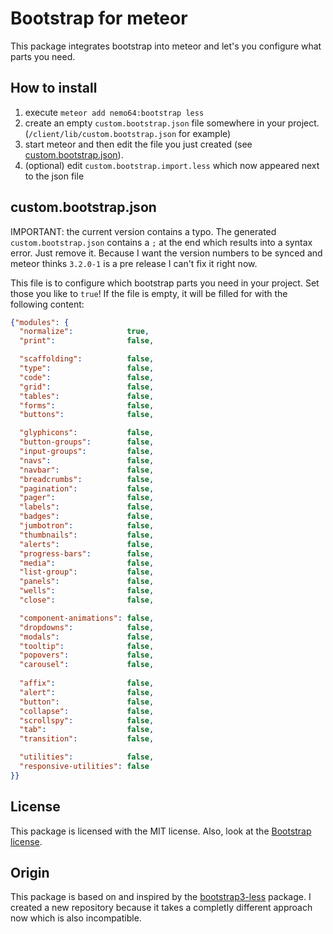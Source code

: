 Bootstrap for meteor
====================

This package integrates bootstrap into meteor and let's you configure what parts you need.

How to install
--------------



1. execute `meteor add nemo64:bootstrap less`
2. create an empty `custom.bootstrap.json` file somewhere in your project. (`/client/lib/custom.bootstrap.json` for example)
3. start meteor and then edit the file you just created (see [custom.bootstrap.json](#custom.bootstrap.json)).
4. (optional) edit `custom.bootstrap.import.less` which now appeared next to the json file

custom.bootstrap.json
---------------------
IMPORTANT: the current version contains a typo. The generated `custom.bootstrap.json` contains a `;` at the end which results into a syntax error. Just remove it. Because I want the version numbers to be synced and meteor thinks `3.2.0-1` is a pre release I can't fix it right now.

This file is to configure which bootstrap parts you need in your project. Set those you like to `true`!
If the file is empty, it will be filled for with the following content:
```JSON
{"modules": {
  "normalize":            true,
  "print":                false,

  "scaffolding":          false,
  "type":                 false,
  "code":                 false,
  "grid":                 false,
  "tables":               false,
  "forms":                false,
  "buttons":              false,

  "glyphicons":           false,
  "button-groups":        false,
  "input-groups":         false,
  "navs":                 false,
  "navbar":               false,
  "breadcrumbs":          false,
  "pagination":           false,
  "pager":                false,
  "labels":               false,
  "badges":               false,
  "jumbotron":            false,
  "thumbnails":           false,
  "alerts":               false,
  "progress-bars":        false,
  "media":                false,
  "list-group":           false,
  "panels":               false,
  "wells":                false,
  "close":                false,

  "component-animations": false,
  "dropdowns":            false,
  "modals":               false,
  "tooltip":              false,
  "popovers":             false,
  "carousel":             false,
  
  "affix":                false,
  "alert":                false,
  "button":               false,
  "collapse":             false,
  "scrollspy":            false,
  "tab":                  false,
  "transition":           false,

  "utilities":            false,
  "responsive-utilities": false
}}
```

License
-------

This package is licensed with the MIT license.
Also, look at the [Bootstrap license](https://github.com/twbs/bootstrap/blob/v3.2.0/LICENSE).

Origin
------

This package is based on and inspired by the [bootstrap3-less](https://github.com/simison/bootstrap3-less) package. I created a new repository because it takes a completly different approach now which is also incompatible.
